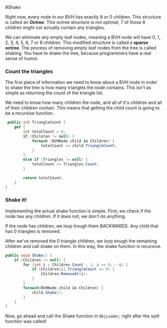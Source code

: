 #Shake

Right now, every node in our BVH has exactly 8 or 0 children. This structure is called an __Octree__. This octree structure is not optimal, 7 of those 8 children might not actually contain any triangles.

We can eliminate any empty leaf nodes, meaning a BVH node will have 0, 1, 2, 3, 4, 5, 6, 7 or 8 children. This modified structure is called a __sparse octree__. The process of removing empty leaf nodes from the tree is called shaking. You have to shake the tree, because programmers have a real sense of humor.

### Count the triangles

The first piece of information we need to know about a BVH node in order to shake the tree is how many triangles the node contains. This isn't as simple as returning the count of the triangle list. 

We need to know how many children the node, and all of it's children and all of their children contain. This means that getting the child count is going to be a recursive function.

```cs
 public int TriangleCount {
    get {
        int totalCount = 0;
        if (Children != null) {
            foreach (BVHNode child in Children) {
                totalCount += child.TriangleCount;
            }
        }
        else if (Triangles != null) {
            totalCount += Triangles.Count;
        }

        return totalCount;
    }
}
```

### Shake it!

Implementing the actual shake function is simple. First, we check if the node has any children. If it does not, we don't do anything. 

If the node has children, we loop trough them BACKWARDS. Any child that has 0 triangles is removed.

After we've removed the 0 triangle children, we loop trough the remaining children and call shake on them. In this way, the shake function is recursive.

```cs
public void Shake() {
    if (Children != null) {
        for (int i = Children.Count - 1; i >= 0; --i) {
            if (Children[i].TriangleCount == 0) {
                Children.RemoveAt(i);
            }
        }
        foreach(BVHNode child in Children) {
            child.Shake();
        }
    }
}
```

Now, go ahead and call the Shake function in ```ObjLoader```, right after the split function was called!